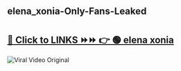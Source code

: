 
 ## elena_xonia-Only-Fans-Leaked

# <h2><a href="https://clipsfans.com/elena_xonia&ref=git">🔗 Click to LINKS ⏩⏩ 👉 🟢 elena xonia </a></h2>

<a href="https://clipsfans.com/elena_xonia&ref=git" rel="nofollow" data-target="animated-image.originalLink"><img src="https://i.ibb.co.com/xMMVF88/686577567.gif" alt="Viral Video Original" style="max-width: 100%; display: inline-block;" data-target="animated-image.originalImage"></a>
